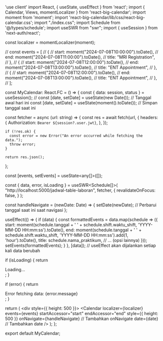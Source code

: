 'use client'
import React, { useState, useEffect } from 'react';
import { Calendar, Views, momentLocalizer } from 'react-big-calendar';
import moment from 'moment';
import 'react-big-calendar/lib/css/react-big-calendar.css';
import "./index.css";
import Schedule from '@/types/schedule';
import useSWR from "swr";
import { useSession } from 'next-auth/react';

const localizer = momentLocalizer(moment);

// const events = [
//   {
//     start: moment("2024-07-08T10:00:00").toDate(),
//     end: moment("2024-07-08T11:00:00").toDate(),
//     title: "MRI Registration",
//   },
//   {
//     start: moment("2024-07-08T12:00:00").toDate(),
//     end: moment("2024-07-08T13:00:00").toDate(),
//     title: "ENT Appointment",
//   },
//   {
//     start: moment("2024-07-08T12:00:00").toDate(),
//     end: moment("2024-07-08T13:00:00").toDate(),
//     title: "ENT Appointment",
//   },
// ];

const MyCalendar: React.FC = () => {
  const { data: session, status } = useSession();
  //   const [date, setDate] = useState(new Date()); // Tanggal awal hari ini
  const [date, setDate] = useState(moment().toDate()); // Simpan tanggal saat ini


  const fetcher = async (url: string) => {
    const res = await fetch(url, {
      headers: {
        Authorization: `Bearer ${session?.user.jwt}`,
      },
    });

    if (!res.ok) {
      const error = new Error("An error occurred while fetching the data.");
      throw error;
    }

    return res.json();
  };

  const [events, setEvents] = useState<any[]>([]);

  const { data, error, isLoading } = useSWR<Schedule[]>(
    "http://localhost:5000/jadwal-table-laboran",
    fetcher,
    {
      revalidateOnFocus: false,
    }
  );
  
  const handleNavigate = (newDate: Date) => {
    setDate(newDate); // Perbarui tanggal saat ini saat navigasi
  };
  
  useEffect(() => {
    if (data) {
      const formattedEvents = data.map(schedule => ({
        start: moment(schedule.tanggal + ' ' + schedule.shift.waktu_shift, 'YYYY-MM-DD HH:mm:ss').toDate(),
        end: moment(schedule.tanggal + ' ' + schedule.shift.waktu_shift, 'YYYY-MM-DD HH:mm:ss').add(1, 'hour').toDate(),
        title: schedule.nama_praktikum,
        // ... (opsi lainnya)
      }));
      setEvents(formattedEvents);
    }
  }, [data]); // useEffect akan dijalankan setiap kali data berubah

  if (isLoading) {
    return <div>Loading...</div>;
  }

  if (error) {
    return <div>Error fetching data: {error.message}</div>;
  }

  return (
    <div style={{ height: 500 }}>
      <Calendar
        localizer={localizer}
        events={events}
        startAccessor="start"
        endAccessor="end"
        style={{ height: 500 }}
        onNavigate={handleNavigate} // Tambahkan onNavigate
        date={date} // Tambahkan date
      />
    </div>
  );
};

export default MyCalendar;
